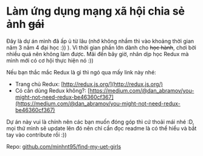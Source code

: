 # Làm ứng dụng mạng xã hội chia sẻ ảnh ~~gái~~

Đây là dự án mình đã ấp ủ từ lâu (nhớ không nhầm thì vào khoảng thời gian năm 3 năm 4 đại học :)) ). Vì thời gian phần lớn dành cho ~~học hành~~, chơi bời nhiều quá nên không làm được. Mãi đến bây giờ, nhân dịp học Redux mà mình mới có cơ hội thực hiện nó :))

Nếu bạn thắc mắc Redux là gì thì ngó qua mấy link này nhé:
- Trang chủ Redux: [http://redux.js.org/](http://redux.js.org/)
- Có cần dùng Redux không?: [https://medium.com/@dan_abramov/you-might-not-need-redux-be46360cf367](https://medium.com/@dan_abramov/you-might-not-need-redux-be46360cf367)

Dự án này vui là chính nên các bạn muốn đóng góp thì cứ thoải mái nhé :D, mọi thứ mình sẽ update lên đó nên chỉ cần đọc readme là có thể hiểu và bắt tay vào contribute rồi :))

Repo: [github.com/minhnt95/find-my-uet-girls](https://github.com/minhnt95/find-my-uet-girls)
